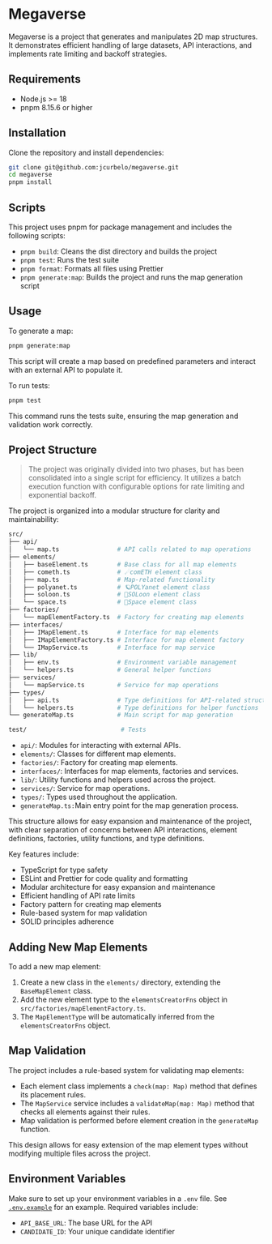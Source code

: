 # Megaverse

Megaverse is a project that generates and manipulates 2D map structures. It demonstrates efficient handling of large datasets, API interactions, and implements rate limiting and backoff strategies.

## Requirements

- Node.js >= 18
- pnpm 8.15.6 or higher

## Installation

Clone the repository and install dependencies:

```bash
git clone git@github.com:jcurbelo/megaverse.git
cd megaverse
pnpm install
```

## Scripts

This project uses pnpm for package management and includes the following scripts:

- `pnpm build`: Cleans the dist directory and builds the project
- `pnpm test`: Runs the test suite
- `pnpm format`: Formats all files using Prettier
- `pnpm generate:map`: Builds the project and runs the map generation script

## Usage

To generate a map:

```bash
pnpm generate:map
```

This script will create a map based on predefined parameters and interact with an external API to populate it.

To run tests:

```bash
pnpm test
```

This command runs the tests suite, ensuring the map generation and validation work correctly.

## Project Structure

> The project was originally divided into two phases, but has been consolidated into a single script for efficiency. It utilizes a batch execution function with configurable options for rate limiting and exponential backoff.

The project is organized into a modular structure for clarity and maintainability:

```bash
src/
├── api/
│   └── map.ts                # API calls related to map operations
├── elements/
│   ├── baseElement.ts        # Base class for all map elements
│   ├── cometh.ts             # ☄comETH element class
│   ├── map.ts                # Map-related functionality
│   ├── polyanet.ts           # 🪐POLYanet element class
│   ├── soloon.ts             # 🌙SOLoon element class
│   └── space.ts              # 🌌Space element class
├── factories/
│   └── mapElementFactory.ts  # Factory for creating map elements
├── interfaces/
│   ├── IMapElement.ts        # Interface for map elements
│   ├── IMapElementFactory.ts # Interface for map element factory
│   └── IMapService.ts        # Interface for map service
├── lib/
│   ├── env.ts                # Environment variable management
│   └── helpers.ts            # General helper functions
├── services/
│   └── mapService.ts         # Service for map operations
├── types/
│   ├── api.ts                # Type definitions for API-related structures
│   └── helpers.ts            # Type definitions for helper functions
└── generateMap.ts            # Main script for map generation

test/                          # Tests

```

- `api/`: Modules for interacting with external APIs.
- `elements/`: Classes for different map elements.
- `factories/`: Factory for creating map elements.
- `interfaces/`: Interfaces for map elements, factories and services.
- `lib/`: Utility functions and helpers used across the project.
- `services/`: Service for map operations.
- `types/`: Types used throughout the application.
- `generateMap.ts:`Main entry point for the map generation process.

This structure allows for easy expansion and maintenance of the project, with clear separation of concerns between API interactions, element definitions, factories, utility functions, and type definitions.

Key features include:

- TypeScript for type safety
- ESLint and Prettier for code quality and formatting
- Modular architecture for easy expansion and maintenance
- Efficient handling of API rate limits
- Factory pattern for creating map elements
- Rule-based system for map validation
- SOLID principles adherence

## Adding New Map Elements

To add a new map element:

1. Create a new class in the `elements/` directory, extending the `BaseMapElement` class.
2. Add the new element type to the `elementsCreatorFns` object in `src/factories/mapElementFactory.ts`.
3. The `MapElementType` will be automatically inferred from the `elementsCreatorFns` object.

## Map Validation

The project includes a rule-based system for validating map elements:

- Each element class implements a `check(map: Map)` method that defines its placement rules.
- The `MapService` service includes a `validateMap(map: Map)` method that checks all elements against their rules.
- Map validation is performed before element creation in the `generateMap` function.

This design allows for easy extension of the map element types without modifying multiple files across the project.

## Environment Variables

Make sure to set up your environment variables in a `.env` file. See [`.env.example`](.env.example) for an example.
Required variables include:

- `API_BASE_URL`: The base URL for the API
- `CANDIDATE_ID`: Your unique candidate identifier
